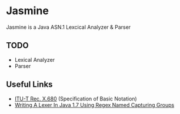 Jasmine
=======

Jasmine is a Java ASN.1 Lexcical Analyzer & Parser

TODO
----

 - Lexical Analyzer
 - Parser

Useful Links
------------

 - [ITU-T Rec. X.680](http://www.itu.int/rec/dologin_pub.asp?lang=e&id=T-REC-X.680-200811-I!!PDF-E&type=items) (Specification of Basic Notation)
 - [Writing A Lexer In Java 1.7 Using Regex Named Capturing Groups](http://www.giocc.com/writing-a-lexer-in-java-1-7-using-regex-named-capturing-groups.html)

